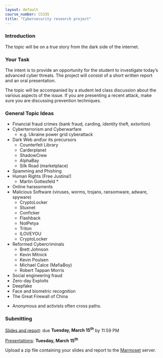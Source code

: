 ```yaml
---
layout: default
course_number: CS335
title: "Cybersecurity research project"
---
```


### Introduction

The topic will be on a true story from the dark side of the internet.

### Your Task

The intent is to provide an opportunity for the student to investigate today’s advanced cyber threats. The project will consist of a short written report and an oral presentation.

The topic will be accompanied by a student led class discussion about the various aspects of the issue. If you are presenting a recent attack, make sure you are discussing prevention techniques.  

### General Topic Ideas

-	Financial fraud crimes (bank fraud, carding, identity theft, extortion)
- Cyberterrorism and Cyberwarfare
  - e.g. Ukraine power grid cyberattack
- Dark Web and\or its precursors
  - Counterfeit Library
  - Carderplanet
  - ShadowCrew  
  - AlphaBay
  - Silk Road (marketplace)
- Spamming and Phishing
- Human Rights (Free Justina!)
  - Martin Gottesfeld *
- Online harassments
- Malicious Software (viruses, worms, trojans, ransomware, adware, spyware)
  - CryptoLocker
  - Stuxnet
  - Conficker
  - Flashback
  - NotPetya
  - Triton
  - ILOVEYOU
  - CryptoLocker
- Reformed Cybercriminals
   - Brett Johnson
   - Kevin Mitnick
   - Kevin Poulsen
   - Michael Calce (MafiaBoy)
   - Robert Tappan Morris
- Social engineering fraud
- Zero-day Exploits
- Deepfake
- Face and biometric recognition
- The Great Firewall of China

* Anonymous and activists often cross paths.

### Submitting
<u>Slides and report</u>: due **Tuesday, March 15<sup>th</sup>** by 11:59 PM

<u>Presentations</u>: **Tuesday, March 15<sup>th</sup>**

Upload a zip file containing your slides and report to the [Marmoset](https://cs.ycp.edu/marmoset/) server.
